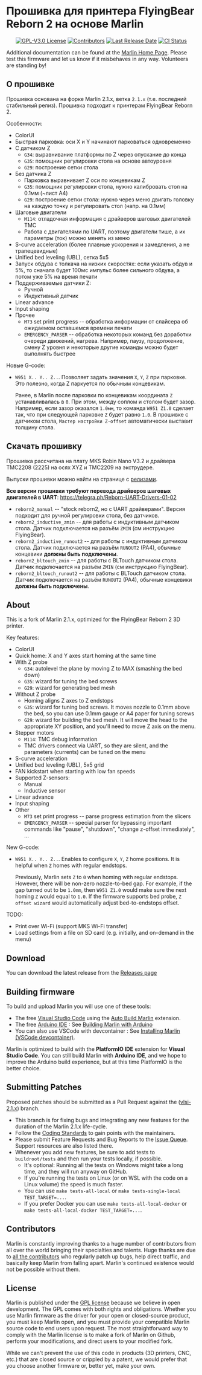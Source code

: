 # Прошивка для принтера FlyingBear Reborn 2 на основе Marlin

<p align="center">
    <a href="/LICENSE"><img alt="GPL-V3.0 License" src="https://img.shields.io/github/license/vlsi/reborn2-marlin.svg"></a>
    <a href="https://github.com/vlsi/reborn2-marlin/graphs/contributors"><img alt="Contributors" src="https://img.shields.io/github/contributors/vlsi/reborn2-marlin.svg"></a>
    <a href="https://github.com/vlsi/reborn2-marlin/releases"><img alt="Last Release Date" src="https://img.shields.io/github/release-date/vlsi/reborn2-marlin"></a>
    <a href="https://github.com/vlsi/reborn2-marlin/actions"><img alt="CI Status" src="https://github.com/vlsi/reborn2-marlin/actions/workflows/test-builds.yml/badge.svg"></a>
</p>

Additional documentation can be found at the [Marlin Home Page](https://marlinfw.org/).
Please test this firmware and let us know if it misbehaves in any way. Volunteers are standing by!

## О прошивке

Прошивка основана на форке Marlin 2.1.x, ветка `2.1.x` (т.е. последний стабильный релиз).
Прошивка подходит к принтерам FlyingBear Reborn 2.

Особенности:
* ColorUI
* Быстрая парковка: оси X и Y начинают парковаться одновременно
* С датчиком Z
  * `G34`: выравнивание платформы по Z через опускание до конца
  * `G35`: помощник регулировки стола на основе автоуровня
  * `G29`: построение сетки стола
* Без датчика Z
  * Парковка выравнивает Z оси по концевикам Z
  * `G35`: помощник регулировки стола, нужно калибровать стол на 0.1мм (~лист A4)
  * `G29`: построение сетки стола: нужно через меню двигать головку на каждую точку и регулировать стол (напр. на 0.1мм)
* Шаговые двигатели
  * `M114`: отладочная информация с драйверов шаговых двигателей TMC
  * Работа с двигателями по UART, поэтому двигатели тише, а их параметры (ток) можно менять из меню
* S-curve acceleration (более плавные ускорения и замедления, а не трапецевидные)
* Unified bed leveling (UBL), сетка 5x5
* Запуск обдува с толкача на низких скоростях: если указать обдув и 5%, то сначала будет 100мс импульс более сильного обдува, а потом уже 5% на время печати
* Поддерживаемые датчики Z:
  * Ручной
  * Индуктивный датчик
* Linear advance
* Input shaping
* Прочее
  * `M73` set print progress -- обработка информации от слайсера об ожидаемом оставшемся времени печати
  * `EMERGENCY_PARSER` -- обработка некоторых команд без доработки очереди движений, нагрева. Например, паузу, продолжение, смену Z уровня и некоторые другие команды можно будет выполнять быстрее 

Новые G-code:
* `W951 X.. Y.. Z..`. Позволяет задать значения `X`, `Y`, `Z` при парковке. Это полезно, когда Z паркуется по обычным концевикам.

   Ранее, в Marlin после парковки по концевикам координата `Z` устанавливалась в `0`. При этом, между соплом и столом
   будет зазор. Например, если зазор оказался `1.0мм`, то команда `W951 Z1.0` сделает так, что при следующей парковке
   `Z` будет равно `1.0`. В прошивке с датчиком стола, `Мастер настройки Z-offset` автоматически выставит толщину стола.

## Скачать прошивку

Прошивка рассчитана на плату MKS Robin Nano V3.2 и драйвера TMC2208 (2225) на осях XYZ и TMC2209 на экструдере.

Выпуски прошивки можно найти на странице с [релизами](https://github.com/vlsi/reborn2-marlin/releases).

**Все версии прошивки требуют перевода драйверов шаговых двигателей в UART**: https://telegra.ph/Reborn-UART-Drivers-01-02

* `reborn2_manual` -- "stock reborn2, но с UART драйверами". Версия подходит для ручной регулировки стола, без датчиков.
* `reborn2_inductive_zmin` -- для работы с индуктивным датчиком стола. Датчик подключается на разъём `ZMIN` (см инструкцию FlyingBear).
* `reborn2_inductive_runout2` -- для работы с индуктивным датчиком стола. Датчик подключается на разъём `RUNOUT2` (PA4), обычные концевики **должны быть подключены**.
* `reborn2_bltouch_zmin` -- для работы с BLTouch датчиком стола. Датчик подключается на разъём `ZMIN` (см инструкцию FlyingBear).
* `reborn2_bltouch_runout2` -- для работы с BLTouch датчиком стола. Датчик подключается на разъём `RUNOUT2` (PA4), обычные концевики **должны быть подключены**.

## About

This is a fork of Marlin 2.1.x, optimized for the FlyingBear Reborn 2 3D printer.

Key features:
* ColorUI
* Quick home: X and Y axes start homing at the same time
* With Z probe
  * `G34`: autolevel the plane by moving Z to MAX (smashing the bed down)
  * `G35`: wizard for tuning the bed screws
  * `G29`: wizard for generating bed mesh
* Without Z probe
  * Homing aligns Z axes to Z endstops
  * `G35`: wizard for tuning bed screws. It moves nozzle to 0.1mm above the bed, so you can use 0.1mm gauge or A4 paper for tuning screws
  * `G29`: wizard for building the bed mesh. It will move the head to the appropriate XY position, and you'll need to move Z axis on the menu.
* Stepper motors
  * `M114`: TMC debug information
  * TMC drivers connect via UART, so they are silent, and the parameters (currents) can be tuned on the menu
* S-curve acceleration
* Unified bed leveling (UBL), 5x5 grid
* FAN kickstart when starting with low fan speeds
* Supported Z-sensors:
  * Manual
  * Inductive sensor
* Linear advance
* Input shaping
* Other
  * `M73` set print progress -- parse progress estimation from the slicers
  * `EMERGENCY_PARSER` -- special parser for bypassing important commands like "pause", "shutdown", "change z-offset immediately", ...

New G-code:
* `W951 X.. Y.. Z..`. Enables to configure `X`, `Y`, `Z` home positions. It is helpful when `Z` homes with regular endstops.

   Previously, Marlin sets `Z` to `0` when homing with regular endstops. However, there will be non-zero nozzle-to-bed
   gap. For example, if the gap turned out to be `1.0mm`, then `W951 Z1.0` would make sure the next homing
   `Z` would equal to `1.0`. If the firmware supports bed probe, `Z offset wizard` would automatically adjust bed-to-endstops offset.

TODO:
* Print over Wi-Fi (support MKS Wi-Fi transfer)
* Load settings from a file on SD card (e.g. initially, and on-demand in the menu)

## Download

You can download the latest release from the [Releases page](https://github.com/vlsi/reborn2-marlin/releases)

## Building firmware

To build and upload Marlin you will use one of these tools:

- The free [Visual Studio Code](https://code.visualstudio.com/download) using the [Auto Build Marlin](https://marlinfw.org/docs/basics/auto_build_marlin.html) extension.
- The free [Arduino IDE](https://www.arduino.cc/en/main/software) : See [Building Marlin with Arduino](https://marlinfw.org/docs/basics/install_arduino.html)
- You can also use VSCode with devcontainer : See [Installing Marlin (VSCode devcontainer)](http://marlinfw.org/docs/basics/install_devcontainer_vscode.html).

Marlin is optimized to build with the **PlatformIO IDE** extension for **Visual Studio Code**. You can still build Marlin with **Arduino IDE**, and we hope to improve the Arduino build experience, but at this time PlatformIO is the better choice.

## Submitting Patches

Proposed patches should be submitted as a Pull Request against the ([vlsi-2.1.x](https://github.com/vlsi/reborn2-marlin/tree/vlsi-2.1.x)) branch.

- This branch is for fixing bugs and integrating any new features for the duration of the Marlin 2.1.x life-cycle.
- Follow the [Coding Standards](https://marlinfw.org/docs/development/coding_standards.html) to gain points with the maintainers.
- Please submit Feature Requests and Bug Reports to the [Issue Queue](https://github.com/vlsi/reborn2-marlin/issues/new/choose). Support resources are also listed there.
- Whenever you add new features, be sure to add tests to `buildroot/tests` and then run your tests locally, if possible.
  - It's optional: Running all the tests on Windows might take a long time, and they will run anyway on GitHub.
  - If you're running the tests on Linux (or on WSL with the code on a Linux volume) the speed is much faster.
  - You can use `make tests-all-local` or `make tests-single-local TEST_TARGET=...`.
  - If you prefer Docker you can use `make tests-all-local-docker` or `make tests-all-local-docker TEST_TARGET=...`.

## Contributors

Marlin is constantly improving thanks to a huge number of contributors from all over the world bringing their specialties and talents. Huge thanks are due to [all the contributors](https://github.com/vlsi/reborn2-marlin/graphs/contributors) who regularly patch up bugs, help direct traffic, and basically keep Marlin from falling apart. Marlin's continued existence would not be possible without them.

## License

Marlin is published under the [GPL license](/LICENSE) because we believe in open development. The GPL comes with both rights and obligations. Whether you use Marlin firmware as the driver for your open or closed-source product, you must keep Marlin open, and you must provide your compatible Marlin source code to end users upon request. The most straightforward way to comply with the Marlin license is to make a fork of Marlin on Github, perform your modifications, and direct users to your modified fork.

While we can't prevent the use of this code in products (3D printers, CNC, etc.) that are closed source or crippled by a patent, we would prefer that you choose another firmware or, better yet, make your own.
